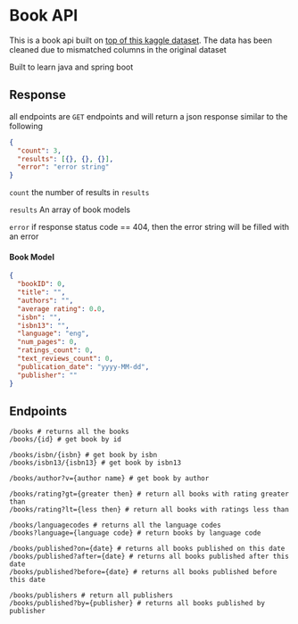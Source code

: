 # Book API

This is a book api built
on [top of this kaggle dataset](https://www.kaggle.com/datasets/jealousleopard/goodreadsbooks?resource=download). The
data has been cleaned due to mismatched columns in the original dataset

Built to learn java and spring boot

## Response

all endpoints are `GET` endpoints and will return a json response similar to the following

```json
{
  "count": 3,
  "results": [{}, {}, {}],
  "error": "error string"
}
```

`count` the number of results in `results`

`results` An array of book models

`error` if response status code == 404, then the error string will be filled with an error

#### Book Model

```json
{
  "bookID": 0,
  "title": "",
  "authors": "",
  "average rating": 0.0,
  "isbn": "",
  "isbn13": "",
  "language": "eng",
  "num_pages": 0,
  "ratings_count": 0,
  "text_reviews_count": 0,
  "publication_date": "yyyy-MM-dd",
  "publisher": ""
}
```

## Endpoints

```
/books # returns all the books
/books/{id} # get book by id

/books/isbn/{isbn} # get book by isbn
/books/isbn13/{isbn13} # get book by isbn13

/books/author?v={author name} # get book by author

/books/rating?gt={greater then} # return all books with rating greater than
/books/rating?lt={less then} # return all books with ratings less than

/books/languagecodes # returns all the language codes
/books?language={language code} # return books by language code

/books/published?on={date} # returns all books published on this date
/books/published?after={date} # returns all books published after this date
/books/published?before={date} # returns all books published before this date

/books/publishers # return all publishers
/books/published?by={publisher} # returns all books published by publisher
```

